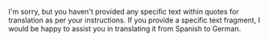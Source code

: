I'm sorry, but you haven't provided any specific text within quotes for translation as per your instructions. If you provide a specific text fragment, I would be happy to assist you in translating it from Spanish to German.

